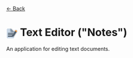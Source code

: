 [← Back](../README.md)

# <img src="../../../../public/media/applications/icons/text-editor.svg" width=30 height=30 style="vertical-align: middle; background: none;"/> Text Editor ("Notes")

An application for editing text documents.